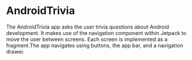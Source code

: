 AndroidTrivia
=============

The AndroidTrivia app asks the user trivia questions about Android development.
It makes use of the navigation component within Jetpack to move the user between
screens. Each screen is implemented as a fragment.The app navigates using buttons, the app bar, and a navigation drawer.
